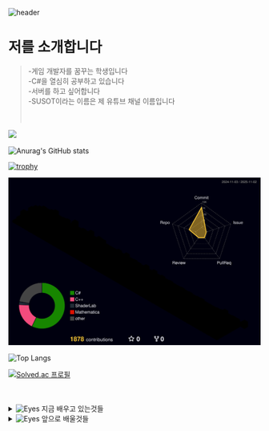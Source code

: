 ![header](https://capsule-render.vercel.app/api?type=waving&color=timeGradient&height=300&section=header&text=안녕하세요%20이찬민입니다&fontSize=70&fontColor=FFFFFF&)

# 저를 소개합니다<br>
> -게임 개발자를 꿈꾸는 학생입니다<br>
-C#을 열심히 공부하고 있습니다<br>
-서버를 하고 싶어합니다<br>
-SUSOT이라는 이름은 제 유튜브 채널 이름입니다<br><br><br>

<img src="https://cdn.discordapp.com/attachments/1200311345204179025/1258067413489160214/SUSOT.png?ex=6686b215&is=66856095&hm=65096602c986a07d5944bdd740ad56355bda83d21d7778c33a90d11f341c873d&">
  
![Anurag's GitHub stats](https://github-readme-stats.vercel.app/api?username=SUSOT&show_icons=true&theme=ambient_gradient)

[![trophy](https://github-profile-trophy.vercel.app/?username=SUSOT&theme=flat&column=7)](https://github.com/SUSOT/)<br>

![](./profile-3d-contrib/profile-night-rainbow.svg)<br>

![Top Langs](https://github-readme-stats.vercel.app/api/top-langs/?username=SUSOT&layout=compact)<br>

[![Solved.ac
프로필](http://mazassumnida.wtf/api/v2/generate_badge?boj=ichanmin)](https://solved.ac/ichanmin)<br><br><br>

<details>
<summary>
  <img src="https://raw.githubusercontent.com/Tarikul-Islam-Anik/Animated-Fluent-Emojis/master/Emojis/Hand%20gestures/Eyes.png" alt="Eyes" width="2%" /> 지금 배우고 있는것들
</summary>
   <br>
<img src="https://img.shields.io/badge/C%23-239120?style=for-the-badge&logo=c-sharp&logoColor=white">
<img src="https://img.shields.io/badge/Unity-100000?style=for-the-badge&logo=unity&logoColor=white">
<img src="https://img.shields.io/badge/GitHub-100000?style=for-the-badge&logo=github&logoColor=white">
<img src="https://img.shields.io/badge/Visual_Studio-5C2D91?style=for-the-badge&logo=visual%20studio&logoColor=white">
</details>

<details>
<summary>
  <img src="https://raw.githubusercontent.com/Tarikul-Islam-Anik/Animated-Fluent-Emojis/master/Emojis/Hand%20gestures/Eyes.png" alt="Eyes" width="2%" /> 앞으로 배울것들
</summary>
   <br>
<img src="https://img.shields.io/badge/C%2B%2B-00599C?style=for-the-badge&logo=c%2B%2B&logoColor=white">
<img src="https://img.shields.io/badge/unrealengine-%23313131.svg?style=for-the-badge&logo=unrealengine&logoColor=white">

</details>

